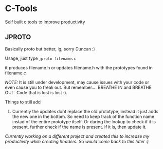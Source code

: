 # C-Tools
Self built c tools to improve productivity 

## JPROTO

Basically proto but better, ig, sorry Duncan :)

Usage, just type 
```jproto filename.c```

it produces filename.h or updates filename.h with the prototypes found in filename.c 

*NOTE:* It is still under development, may cause issues with your code or even cause you to freak out. But remember.... BREATHE IN and BREATHE OUT. Code that is lost is lost :).

Things to still add 
1. Currently the updates dont replace the old prototype, instead it just adds the new one in the bottom. So need to keep track of the function name instad of the entire prototype itself. Or during the lookup to check if it is present, further check if the name is present. If it is, then update it. 

*Currently working on a different project and created this to increase my productivity while creating headers. So would come back to this later :)*